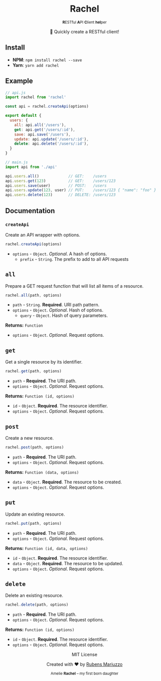 <div align=center>
  <h1>Rachel</h1>
  <small>
    <strong>R</strong>ESTful
    <strong>A</strong>PI 
    <strong>C</strong>lient
    <strong>hel</strong>per
  </small>
  <p>🚀 Quickly create a RESTful client!<p>
</div>

## Install

 - **NPM**: `npm install rachel --save`
 - **Yarn**: `yarn add rachel`

## Example

```js
// api.js
import rachel from 'rachel'

const api = rachel.createApi(options)

export default {
  users: {
    all: api.all('/users'),
    get: api.get('/users/:id'),
    save: api.save('/users'),
    update: api.update('/users/:id'),
    delete: api.delete('/users/:id'),
  }
}
```

```js
// main.js
import api from './api'

api.users.all()             // GET:    /users
api.users.get(123)          // GET:    /users/123
api.users.save(user)        // POST:   /users
api.users.update(123, user) // PUT:    /users/123 { "name": "foo" }
api.users.delete(123)       // DELETE: /users/123
```

## Documentation

### `createApi`

Create an API wrapper with options.

```js
rachel.createApi(options)
```

 - `options` - `Object`. _Optional_. A hash of options.
   - `prefix` - `String`. The prefix to add to all API requests

## `all`

Prepare a GET request function that will list all items of a resource.

```js
rachel.all(path, options)
```

 - `path` - `String`. **Required**. URI path pattern.
 - `options` - `Object`. _Optional_. Hash of options.
   - `query` - `Object`. Hash of query parameters.

**Returns:** `Function`
 - `options` - `Object`. _Optional_. Request options.

## `get`

Get a single resource by its identifier.

```js
rachel.get(path, options)
```

 - `path` - **Required**. The URI path.
 - `options` - `Object`. _Optional_. Request options.

**Returns:** `Function (id, options)`
 - `id` - `Object`. **Required**. The resource identifier.
 - `options` - `Object`. _Optional_. Request options.

## `post`

Create a new resource.

```js
rachel.post(path, options)
```

 - `path` - **Required**. The URI path.
 - `options` - `Object`. _Optional_. Request options.

**Returns:** `Function (data, options)`
 - `data` - `Object`. **Required**. The resource to be created.
 - `options` - `Object`. _Optional_. Request options.

## `put`

Update an existing resource.

```js
rachel.put(path, options)
```

 - `path` - **Required**. The URI path.
 - `options` - `Object`. _Optional_. Request options.

**Returns:** `Function (id, data, options)`
 - `id` - `Object`. **Required**. The resource identifier.
 - `data` - `Object`. **Required**. The resource to be updated.
 - `options` - `Object`. _Optional_. Request options.

## `delete`

Delete an existing resource.

```js
rachel.delete(path, options)
```

 - `path` - **Required**. The URI path.
 - `options` - `Object`. _Optional_. Request options.

**Returns:** `Function (id, options)`
 - `id` - `Object`. **Required**. The resource identifier.
 - `options` - `Object`. _Optional_. Request options.

<div align=center>
  <p>MIT License</p>
  <p>Created with ❤️ by <a href="https://github.com/rmariuzzo">Rubens Mariuzzo</a></p>
  <small>Amelie <strong>Rachel</strong> – my first born daughter</small>
</div>
